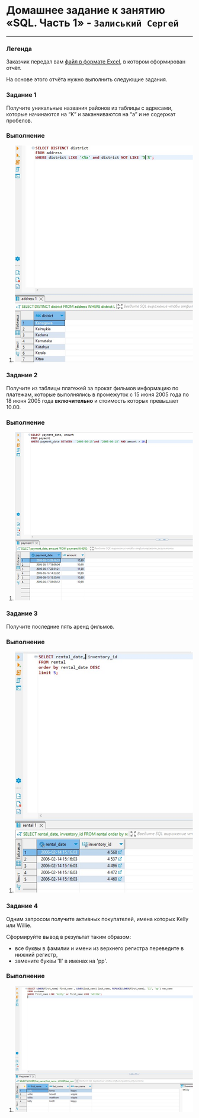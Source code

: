 # Домашнее задание к занятию «SQL. Часть 1» - `Залиський Сергей`
   

---

### Легенда

Заказчик передал вам [файл в формате Excel](https://github.com/netology-code/sdb-homeworks/blob/main/resources/hw-12-1.xlsx), в котором сформирован отчёт. 

На основе этого отчёта нужно выполнить следующие задания.

### Задание 1

Получите уникальные названия районов из таблицы с адресами, которые начинаются на “K” и заканчиваются на “a” и не содержат пробелов.

### Выполнение

1. ![screenshot-1](https://github.com/zitrax1/8-01-WH/blob/main/img/sql1_1.jpg)

### Задание 2

Получите из таблицы платежей за прокат фильмов информацию по платежам, которые выполнялись в промежуток с 15 июня 2005 года по 18 июня 2005 года **включительно** и стоимость которых превышает 10.00.

### Выполнение

1. ![screenshot-1](https://github.com/zitrax1/8-01-WH/blob/main/img/sql1_2.jpg)

### Задание 3

Получите последние пять аренд фильмов.

### Выполнение

1. ![screenshot-1](https://github.com/zitrax1/8-01-WH/blob/main/img/sql1_3.jpg)

### Задание 4

Одним запросом получите активных покупателей, имена которых Kelly или Willie. 

Сформируйте вывод в результат таким образом:
- все буквы в фамилии и имени из верхнего регистра переведите в нижний регистр,
- замените буквы 'll' в именах на 'pp'.

### Выполнение

1. ![screenshot-1](https://github.com/zitrax1/8-01-WH/blob/main/img/sql1_4.jpg)

